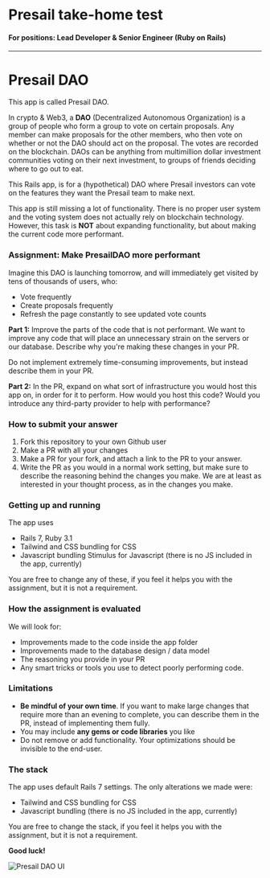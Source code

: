 # Presail take-home test
#### For positions: Lead Developer & Senior Engineer (Ruby on Rails)

---

# Presail DAO

This app is called Presail DAO.

In crypto & Web3, a **DAO** (Decentralized Autonomous Organization) is a  
group of people who form a group to vote on certain proposals. 
Any member can make proposals for the other members, who then vote on whether or not
the DAO should act on the proposal. The votes are recorded on the blockchain. 
DAOs can be anything from multimillion dollar investment communities voting on their next
investment, to groups of friends deciding where to go out to eat. 

This Rails app, is for a (hypothetical) DAO where Presail investors
can vote on the features they want the Presail team to make next.

This app is still missing a lot of functionality. 
There is no proper user system and the voting system does not actually rely on blockchain technology. However, this task is **NOT** about expanding functionality, but
about making the current code more performant.

### Assignment: Make PresailDAO more performant

Imagine this DAO is launching tomorrow, and will immediately
get visited by tens of thousands of users, who:
- Vote frequently
- Create proposals frequently
- Refresh the page constantly to see updated vote counts

**Part 1:** Improve the parts of the code that is not performant.
We want to improve any code that will place an unnecessary strain on the servers or our database. 
Describe why you're making these changes in your PR.

Do not implement extremely time-consuming improvements, but instead
describe them in your PR.

**Part 2:** In the PR, expand on what sort of infrastructure you would host this app on, in order for it to perform. 
How would you host this code? Would you introduce any third-party provider to help with performance?

### How to submit your answer
1) Fork this repository to your own Github user
2) Make a PR with all your changes
3) Make a PR for your fork, and attach a link to the PR to your answer.
4) Write the PR as you would in a normal work setting, but make sure to describe the reasoning behind the changes you make. We are at least as interested in your thought process, as in the changes you make.

### Getting up and running
The app uses
- Rails 7, Ruby 3.1
- Tailwind and CSS bundling for CSS
- Javascript bundling Stimulus for Javascript (there is no JS included in the app, currently)

You are free to change any of these, if you 
feel it helps you with the assignment, but it is not a requirement.

### How the assignment is evaluated
We will look for:
- Improvements made to the code inside the app folder
- Improvements made to the database design / data model
- The reasoning you provide in your PR
- Any smart tricks or tools you use to detect poorly performing code.

### Limitations
- **Be mindful of your own time**. If you want to make large changes that require more
  than an evening to complete, you can describe them in the PR,
  instead of implementing them fully.
- You may include **any gems or code libraries** you like
- Do not remove or add functionality. Your optimizations should be invisible to the end-user.

### The stack
The app uses default Rails 7 settings. The only alterations we made were:
- Tailwind and CSS bundling for CSS
- Javascript bundling (there is no JS included in the app, currently)

You are free to change the stack, if you
feel it helps you with the assignment, but it is not a requirement.

**Good luck!**

![Presail DAO UI](https://i.postimg.cc/KjthTrbx/imagelink.png)

